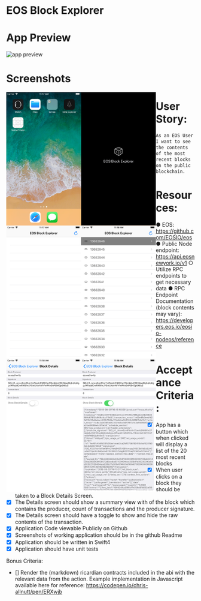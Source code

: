 # EOS Block Explorer

App Preview
========
![app preview](https://thumbs.gfycat.com/BewitchedBlackandwhiteIbadanmalimbe-size_restricted.gif "App Preview")

Screenshots
========

<img src="Screenshots/sim1.png" width="200px" align="left"/>
<img src="Screenshots/sim2.png" width="200px" align="left"/>
<img src="Screenshots/sim3.png" width="200px" align="left"/>
<img src="Screenshots/sim4.png" width="200px" align="left"/>
<img src="Screenshots/sim5.png" width="200px" align="left"/>
<img src="Screenshots/sim6.png" width="200px" align="left"/>



User Story:
========
```
As an EOS User I want to see the contents of the most recent blocks on the public
blockchain.

```
Resources:
========
● EOS: https://github.com/EOSIO/eos
● Public Node endpoint: https://api.eosnewyork.io/v1
○ Utilize RPC endpoints to get necessary data
● RPC Endpoint Documentation (block contents may vary):
https://developers.eos.io/eosio-nodeos/reference

Acceptance Criteria:
========
- [x] App has a button which when clicked will display a list of the 20 most recent blocks
- [x] When user clicks on a block they should be taken to a Block Details Screen.
- [x] The Details screen should show a summary view with of the block which contains the
producer, count of transactions and the producer signature.
- [x] The Details screen should have a toggle to show and hide the raw contents of the
transaction.
- [x] Application Code viewable Publicly on Github
- [x] Screenshots of working application should be in the github Readme
- [x] Application should be written in Swift4
- [x] Application should have unit tests

Bonus Criteria:
- [] Render the (markdown) ricardian contracts included in the abi with the relevant data
from the action. Example implementation in Javascript available here for reference:
https://codepen.io/chris-allnutt/pen/ERXwjb




